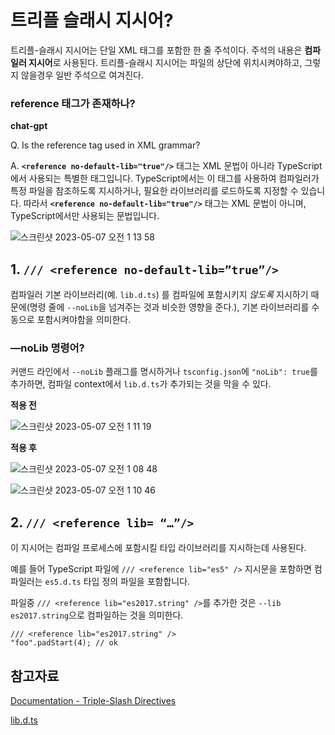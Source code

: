 # 트리플 슬래시 지시어?
트리플-슬래시 지시어는 단일 XML 태그를 포함한 한 줄 주석이다. 주석의 내용은 **컴파일러 지시어**로 사용된다. 트리플-슬래시 지시어는 파일의 상단에 위치시켜야하고, 그렇지 않을경우 일반 주석으로 여겨진다.

### reference 태그가 존재하나?

**chat-gpt**

Q. Is the reference tag used in <reference no-default-lib="true"/> XML grammar?

A. **`<reference no-default-lib="true"/>`** 태그는 XML 문법이 아니라 TypeScript에서 사용되는 특별한 태그입니다. TypeScript에서는 이 태그를 사용하여 컴파일러가 특정 파일을 참조하도록 지시하거나, 필요한 라이브러리를 로드하도록 지정할 수 있습니다. 따라서 **`<reference no-default-lib="true"/>`** 태그는 XML 문법이 아니며, TypeScript에서만 사용되는 문법입니다.

![스크린샷 2023-05-07 오전 1 13 58](https://user-images.githubusercontent.com/58588011/236987013-be691b22-043d-47de-accb-1c4838676721.png)

## 1. `/// <reference no-default-lib=”true”/>`

컴파일러 기본 라이브러리(예. `lib.d.ts`) 를 컴파일에 포함시키지 *않도록* 지시하기 때문에(명령 줄에 `--noLib`을 넘겨주는 것과 비슷한 영향을 준다.), 기본 라이브러리를 수동으로 포함시켜야함을 의미한다.

### —noLib 명령어?

커맨드 라인에서 `--noLib` 플래그를 명시하거나 `tsconfig.json`에 `"noLib": true`를 추가하면, 컴파일 context에서 `lib.d.ts`가 추가되는 것을 막을 수 있다.

**적용 전**

![스크린샷 2023-05-07 오전 1 11 19](https://user-images.githubusercontent.com/58588011/236987046-f99d0209-0841-428c-8fae-bfd3bdd7aa35.png)



**적용 후**

![스크린샷 2023-05-07 오전 1 08 48](https://user-images.githubusercontent.com/58588011/236986812-4700dd5c-56b6-407c-bce4-64e3fb94c867.png)

![스크린샷 2023-05-07 오전 1 10 46](https://user-images.githubusercontent.com/58588011/236986892-d6b3874a-4471-4af6-a9d9-7f82192928cd.png)


## 2. `/// <reference lib= “…”/>`

이 지시어는 컴파일 프로세스에 포함시킬 타입 라이브러리를 지시하는데 사용된다.

예를 들어 TypeScript 파일에 `/// <reference lib="es5" />` 지시문을 포함하면 컴파일러는 `es5.d.ts` 타입 정의 파일을 포함합니다.

파일중 `/// <reference lib="es2017.string" />`를 추가한 것은 `--lib es2017.string`으로 컴파일하는 것을 의미한다.

```tsx
/// <reference lib="es2017.string" />
"foo".padStart(4); // ok
```


## 참고자료

[Documentation - Triple-Slash Directives](https://www.typescriptlang.org/ko/docs/handbook/triple-slash-directives.html)

[lib.d.ts](https://radlohead.gitbook.io/typescript-deep-dive/type-system/lib.d.ts#libdts-뜯어보기)